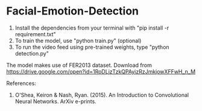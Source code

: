 # Facial-Emotion-Detection
1. Install the dependencies from your terminal with "pip install -r requirement.txt"
2. To train the model, use "python train.py" (optional)
3. To run the video feed using pre-trained weights, type "python detection.py"

The model makes use of FER2013 dataset. Download from https://drive.google.com/open?id=1RoDLjzTzkQPAyizRzJmkjowXFFwH_n_M

References:
1. O'Shea, Keiron & Nash, Ryan. (2015). An Introduction to Convolutional Neural Networks. ArXiv e-prints. 
